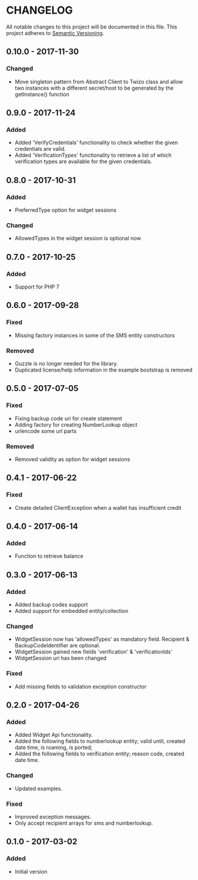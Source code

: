 CHANGELOG
=========

All notable changes to this project will be documented in this file.
This project adheres to [Semantic Versioning](http://semver.org/).

## 0.10.0 - 2017-11-30
### Changed
- Move singleton pattern from Abstract Client to Twizo class and allow two instances with a different secret/host to be generated by the getInstance() function

## 0.9.0 - 2017-11-24
### Added
- Added 'VerifyCredentials' functionality to check whether the given credentials are valid.
- Added 'VerificationTypes' functionality to retrieve a list of which verification types are available for the given credentials.

## 0.8.0 - 2017-10-31
### Added
- PreferredType option for widget sessions

### Changed
- AllowedTypes in the widget session is optional now

## 0.7.0 - 2017-10-25
### Added
- Support for PHP 7

## 0.6.0 - 2017-09-28
### Fixed
- Missing factory instances in some of the SMS entity constructors

### Removed
- Guzzle is no longer needed for the library.
- Duplicated license/help information in the example bootstrap is removed

## 0.5.0 - 2017-07-05
### Fixed
- Fixing backup code uri for create statement
- Adding factory for creating NumberLookup object
- urlencode some url parts

### Removed
- Removed validity as option for widget sessions

## 0.4.1 - 2017-06-22
### Fixed
- Create detailed ClientException when a wallet has insufficient credit

## 0.4.0 - 2017-06-14
### Added
- Function to retrieve balance

## 0.3.0 - 2017-06-13
### Added
- Added backup codes support
- Added support for embedded entity/collection

### Changed
- WidgetSession now has 'allowedTypes' as mandatory field. Recipient & BackupCodeIdentifier are optional.
- WidgetSession gained new fields 'verification' & 'verificationIds'
- WidgetSession uri has been changed

### Fixed
- Add missing fields to validation exception constructor

## 0.2.0 - 2017-04-26
### Added
- Added Widget Api functionality.
- Added the following fields to numberlookup entity; valid until, created date time, is roaming, is ported;
- Added the following fields to verification entity; reason code, created date time.

### Changed
- Updated examples.

### Fixed
- Improved exception messages.
- Only accept recipient arrays for sms and numberlookup.

## 0.1.0 - 2017-03-02
### Added
- Initial version
